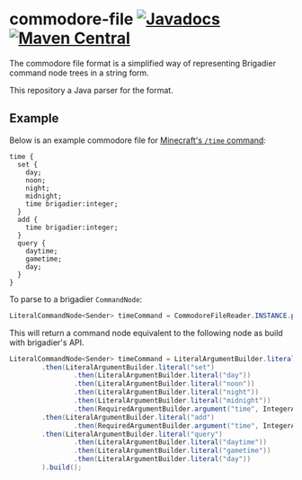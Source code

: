 # commodore-file  [![Javadocs](https://javadoc.io/badge/me.lucko/commodore-file.svg)](https://javadoc.io/doc/me.lucko/commodore-file) [![Maven Central](https://maven-badges.herokuapp.com/maven-central/me.lucko/commodore-file/badge.svg)](https://maven-badges.herokuapp.com/maven-central/me.lucko/commodore-file)

The commodore file format is a simplified way of representing Brigadier command node trees in a string form.

This repository a Java parser for the format.

## Example
Below is an example commodore file for [Minecraft's `/time` command](https://minecraft.gamepedia.com/Commands/time):

```
time {
  set {
    day;
    noon;
    night;
    midnight;
    time brigadier:integer;
  }
  add {
    time brigadier:integer;
  }
  query {
    daytime;
    gametime;
    day;
  }
}
```

To parse to a brigadier `CommandNode`:

```java
LiteralCommandNode<Sender> timeCommand = CommodoreFileReader.INSTANCE.parse(new File("time.commodore"));
```

This will return a command node equivalent to the following node as build with brigadier's API.

```java
LiteralCommandNode<Sender> timeCommand = LiteralArgumentBuilder.literal("time")
        .then(LiteralArgumentBuilder.literal("set")
                .then(LiteralArgumentBuilder.literal("day"))
                .then(LiteralArgumentBuilder.literal("noon"))
                .then(LiteralArgumentBuilder.literal("night"))
                .then(LiteralArgumentBuilder.literal("midnight"))
                .then(RequiredArgumentBuilder.argument("time", IntegerArgumentType.integer())))
        .then(LiteralArgumentBuilder.literal("add")
                .then(RequiredArgumentBuilder.argument("time", IntegerArgumentType.integer())))
        .then(LiteralArgumentBuilder.literal("query")
                .then(LiteralArgumentBuilder.literal("daytime"))
                .then(LiteralArgumentBuilder.literal("gametime"))
                .then(LiteralArgumentBuilder.literal("day"))
        ).build();
```
